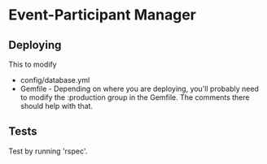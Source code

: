 # Event-Participant Manager

## Deploying
This to modify
* config/database.yml
* Gemfile - Depending on where you are deploying, you'll probably need to modify the  :production group in the Gemfile. The comments there should help with that.

## Tests

Test by running 'rspec'.